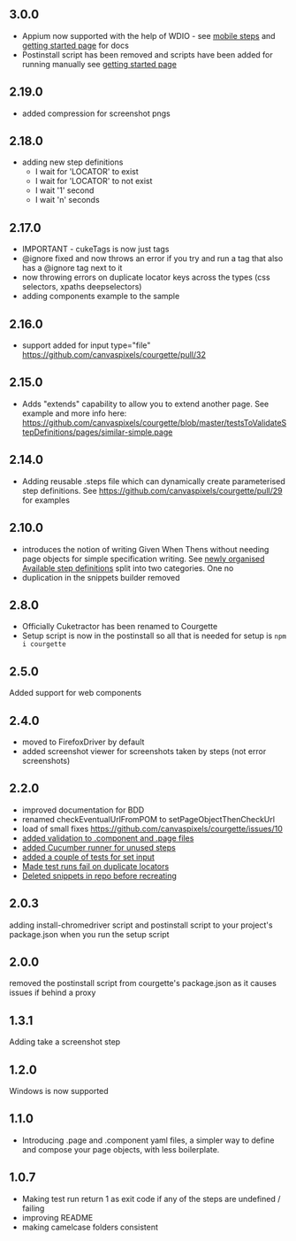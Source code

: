 ## 3.0.0
* Appium now supported with the help of WDIO - see [mobile steps](https://courgette-testing.com/mobile-step-definitions) and [getting started page](https://courgette-testing.com/getting-started) for docs
* Postinstall script has been removed and scripts have been added for running manually see [getting started page](https://courgette-testing.com/getting-started)

## 2.19.0
* added compression for screenshot pngs

## 2.18.0
* adding new step definitions
  * I wait for 'LOCATOR' to exist
  * I wait for 'LOCATOR' to not exist
  * I wait '1' second
  * I wait 'n' seconds

## 2.17.0
* IMPORTANT - cukeTags is now just tags
* @ignore fixed and now throws an error if you try and run a tag that also has a @ignore tag next to it
* now throwing errors on duplicate locator keys across the types (css selectors, xpaths deepselectors)
* adding components example to the sample

## 2.16.0
* support added for input type="file" https://github.com/canvaspixels/courgette/pull/32

## 2.15.0
* Adds "extends" capability to allow you to extend another page.
See example and more info here: https://github.com/canvaspixels/courgette/blob/master/testsToValidateStepDefinitions/pages/similar-simple.page

## 2.14.0
* Adding reusable .steps file which can dynamically create parameterised step definitions. See https://github.com/canvaspixels/courgette/pull/29 for examples

## 2.10.0
* introduces the notion of writing Given When Thens without needing page objects for simple specification writing. See [newly organised Available step definitions](https://github.com/canvaspixels/courgette/blob/8133f6bc52304fa5e328402ccc9fd2548980509b/STEP_DEFINITIONS.md#step-definitions) split into two categories. One no
* duplication in the snippets builder removed

## 2.8.0
* Officially Cuketractor has been renamed to Courgette
* Setup script is now in the postinstall so all that is needed for setup is `npm i courgette`

## 2.5.0
Added support for web components

## 2.4.0
* moved to FirefoxDriver by default
* added screenshot viewer for screenshots taken by steps (not error screenshots)

## 2.2.0
* improved documentation for BDD
* renamed checkEventualUrlFromPOM to setPageObjectThenCheckUrl
* load of small fixes https://github.com/canvaspixels/courgette/issues/10
* [added validation to .component and .page files](https://github.com/canvaspixels/courgette/issues/11)
* [added Cucumber runner for unused steps](https://github.com/canvaspixels/courgette/issues/9)
* [added a couple of tests for set input](https://github.com/canvaspixels/courgette/issues/7)
* [Made test runs fail on duplicate locators](https://github.com/canvaspixels/courgette/issues/6)
* [Deleted snippets in repo before recreating](https://github.com/canvaspixels/courgette/issues/4)

## 2.0.3
adding install-chromedriver script and postinstall script to your project's package.json when you run the setup script

## 2.0.0
removed the postinstall script from courgette's package.json as it causes issues if behind a proxy

## 1.3.1
Adding take a screenshot step

## 1.2.0
Windows is now supported


## 1.1.0
* Introducing .page and .component yaml files, a simpler way to define and compose your page objects, with less boilerplate.


## 1.0.7
* Making test run return 1 as exit code if any of the steps are undefined / failing
* improving README
* making camelcase folders consistent
